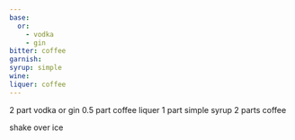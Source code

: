 ```yaml
---
base: 
  or: 
    - vodka
    - gin
bitter: coffee
garnish:
syrup: simple
wine: 
liquer: coffee
---
```


2 part vodka or gin
0.5 part coffee liquer
1 part simple syrup
2 parts coffee

shake over ice